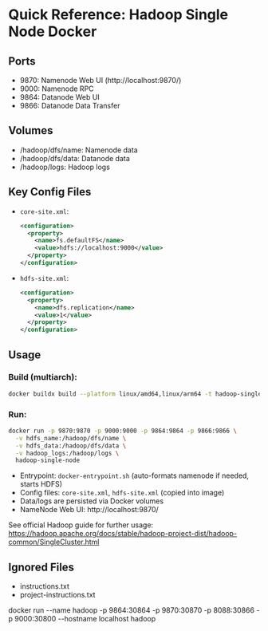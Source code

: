 # Quick Reference: Hadoop Single Node Docker

## Ports
- 9870: Namenode Web UI (http://localhost:9870/)
- 9000: Namenode RPC
- 9864: Datanode Web UI
- 9866: Datanode Data Transfer

## Volumes
- /hadoop/dfs/name: Namenode data
- /hadoop/dfs/data: Datanode data
- /hadoop/logs: Hadoop logs

## Key Config Files
- `core-site.xml`:
  ```xml
  <configuration>
    <property>
      <name>fs.defaultFS</name>
      <value>hdfs://localhost:9000</value>
    </property>
  </configuration>
  ```
- `hdfs-site.xml`:
  ```xml
  <configuration>
    <property>
      <name>dfs.replication</name>
      <value>1</value>
    </property>
  </configuration>
  ```

## Usage
### Build (multiarch):
```sh
docker buildx build --platform linux/amd64,linux/arm64 -t hadoop-single-node .
```

### Run:
```sh
docker run -p 9870:9870 -p 9000:9000 -p 9864:9864 -p 9866:9866 \
  -v hdfs_name:/hadoop/dfs/name \
  -v hdfs_data:/hadoop/dfs/data \
  -v hadoop_logs:/hadoop/logs \
  hadoop-single-node
```

- Entrypoint: `docker-entrypoint.sh` (auto-formats namenode if needed, starts HDFS)
- Config files: `core-site.xml`, `hdfs-site.xml` (copied into image)
- Data/logs are persisted via Docker volumes
- NameNode Web UI: http://localhost:9870/

See official Hadoop guide for further usage: https://hadoop.apache.org/docs/stable/hadoop-project-dist/hadoop-common/SingleCluster.html

## Ignored Files
- instructions.txt
- project-instructions.txt


 docker run --name hadoop -p 9864:30864 -p 9870:30870 -p 8088:30866 -p 9000:30800 --hostname localhost hadoop


